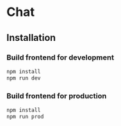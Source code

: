 # Chat

## Installation

### Build frontend for development

```sh
npm install
npm run dev
```

### Build frontend for production

```sh
npm install
npm run prod
```
